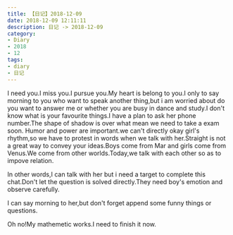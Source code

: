 ```yaml
---
title: 【日记】2018-12-09
date: 2018-12-09 12:11:11
description: 日记 -> 2018-12-09
category:
- Diary
- 2018
- 12
tags:
- diary
- 日记
---
```


I need you.I miss you.I pursue you.My heart is belong to you.I only to say morning to you who want to speak another thing,but i am worried about do you want to answer me or whether you are busy in dance and study.I don't know what is your favourite things.I have a plan to ask her phone number.The shape of shadow is over what mean we need to take a exam soon.
Humor and power are important.we can't directly okay girl's rhythm,so we have to protest in words when we talk with her.Straight is not a great way to convey your ideas.Boys come from Mar and girls come from Venus.We come from other worlds.Today,we talk with each other so as to impove relation.

In other words,I can talk with her but i need a target to complete this chat.Don't let the question is solved directly.They need boy's emotion and observe carefully.

I can say morning to her,but don't forget append some funny things or questions.

Oh no!My mathemetic works.I need to finish it now.



